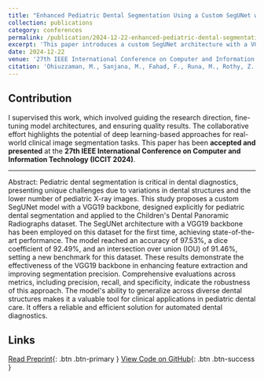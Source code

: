 ```yaml
---
title: "Enhanced Pediatric Dental Segmentation Using a Custom SegUNet with VGG19 Backbone on Panoramic Radiographs"
collection: publications
category: conferences
permalink: /publication/2024-12-22-enhanced-pediatric-dental-segmentation
excerpt: 'This paper introduces a custom SegUNet architecture with a VGG19 backbone for improved segmentation of pediatric dental panoramic radiographs.'
date: 2024-12-22
venue: '27th IEEE International Conference on Computer and Information Technology (ICCIT 2024)'
citation: 'Ohiuzzaman, M., Sanjana, M., Fahad, F., Runa, M., Rothy, Z. T., Pias, T. S., Islam, A. M. T., & Prodhan, R. A. (2024). Enhanced Pediatric Dental Segmentation Using a Custom SegUNet with VGG19 Backbone on Panoramic Radiographs. In *Proceedings of the 27th IEEE International Conference on Computer and Information Technology (ICCIT 2024)*, Cox’s Bazar, Bangladesh.'
---
```


## Contribution
I supervised this work, which involved guiding the research direction, fine-tuning model architectures, and ensuring quality results. The collaborative effort highlights the potential of deep learning-based approaches for real-world clinical image segmentation tasks. This paper has been **accepted and presented** at the **27th IEEE International Conference on Computer and Information Technology (ICCIT 2024)**.

---

Abstract: Pediatric dental segmentation is critical in dental diagnostics, presenting unique challenges due to variations in dental structures and the lower number of pediatric X-ray images. This study proposes a custom SegUNet model with a VGG19 backbone, designed explicitly for pediatric dental segmentation and applied to the Children's Dental Panoramic Radiographs dataset. The SegUNet architecture with a VGG19 backbone has been employed on this dataset for the first time, achieving state-of-the-art performance. The model reached an accuracy of 97.53%, a dice coefficient of 92.49%, and an intersection over union (IOU) of 91.46%, setting a new benchmark for this dataset. These results demonstrate the effectiveness of the VGG19 backbone in enhancing feature extraction and improving segmentation precision. Comprehensive evaluations across metrics, including precision, recall, and specificity, indicate the robustness of this approach. The model's ability to generalize across diverse dental structures makes it a valuable tool for clinical applications in pediatric dental care. It offers a reliable and efficient solution for automated dental diagnostics.


## Links

[Read Preprint](https://www.arxiv.org/abs/2503.06321){: .btn .btn-primary }
[View Code on GitHub](https://github.com/rummanprodhan/Enhancing-Pediatric-Dental-Segmentation-with-Custom-SegUNet-and-VGG19){: .btn .btn-success }
